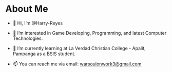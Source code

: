 # About Me
- 👋 Hi, I’m @Harry-Reyes

- 👀 I’m interested in Game Developing, Programming, and latest Computer Technologies.
- 🌱 I’m currently learning at La Verdad Christian College - Apalit, Pampanga as a BSIS student.
- 📫 You can reach me via email: warsoulonwork3@gmail.com
<!--- - 💞️ I’m looking to collaborate on ... --->
<!---
Harry-Reyes/Harry-Reyes is a ✨ special ✨ repository because its `README.md` (this file) appears on your GitHub profile.
You can click the Preview link to take a look at your changes.
--->
